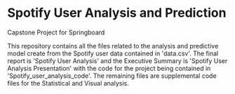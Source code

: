 # Spotify User Analysis and Prediction
Capstone Project for Springboard

This repository contains all the files related to the analysis and predictive model create from the Spotify user data contained in 'data.csv'. The final report is 'Spotify User Analysis' and the Executive Summary is 'Spotify User Analysis Presentation' with the code for the project being contained in 'Spotify_user_analysis_code'. The remaining files are supplemental code files for the Statistical and Visual analysis.
